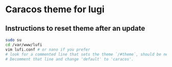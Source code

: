 # Caracos theme for lugi

## Instructions to reset theme after an update

```bash
sudo su
cd /var/www/lufi
vim lufi.conf # or nano if you prefer
# look for a commented line that sets the theme `/#theme`, should be near the top of the file.
# Decomment that line and change 'default' to 'caracos'. 
```
